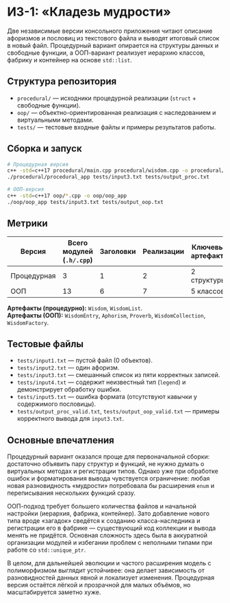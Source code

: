 # ИЗ-1: «Кладезь мудрости»

Две независимые версии консольного приложения читают описание афоризмов и пословиц из текстового файла и выводят итоговый список в новый файл. Процедурный вариант опирается на структуры данных и свободные функции, а ООП-вариант реализует иерархию классов, фабрику и контейнер на основе `std::list`.

## Структура репозитория
- `procedural/` — исходники процедурной реализации (`struct` + свободные функции).
- `oop/` — объектно-ориентированная реализация с наследованием и виртуальными методами.
- `tests/` — тестовые входные файлы и примеры результатов работы.

## Сборка и запуск
```bash
# Процедурная версия
c++ -std=c++17 procedural/main.cpp procedural/wisdom.cpp -o procedural/procedural_app
./procedural/procedural_app tests/input3.txt tests/output_proc.txt

# ООП-версия
c++ -std=c++17 oop/*.cpp -o oop/oop_app
./oop/oop_app tests/input3.txt tests/output_oop.txt
```

## Метрики
| Версия        | Всего модулей (`.h/.cpp`) | Заголовки | Реализации | Ключевые артефакты | Размер исходников |
|---------------|---------------------------|-----------|-------------|---------------------|--------------------|
| Процедурная   | 3                         | 1         | 2           | 2 структуры         | 7289 B             |
| ООП           | 13                        | 6         | 7           | 5 классов           | 11798 B            |

**Артефакты (процедурно):** `Wisdom`, `WisdomList`.  
**Артефакты (ООП):** `WisdomEntry`, `Aphorism`, `Proverb`, `WisdomCollection`, `WisdomFactory`.

## Тестовые файлы
- `tests/input1.txt` — пустой файл (0 объектов).
- `tests/input2.txt` — один афоризм.
- `tests/input3.txt` — смешанный список из пяти корректных записей.
- `tests/input4.txt` — содержит неизвестный тип (`legend`) и демонстрирует обработку ошибки.
- `tests/input5.txt` — ошибка формата (отсутствуют кавычки у содержимого пословицы).
- `tests/output_proc_valid.txt`, `tests/output_oop_valid.txt` — примеры корректного вывода для `input3.txt`.

## Основные впечатления
Процедурный вариант оказался проще для первоначальной сборки: достаточно объявить пару структур и функций, не нужно думать о виртуальных методах и регистрации типов. Однако уже при обработке ошибок и форматирования вывода чувствуется ограничение: любая новая разновидность «мудрости» потребовала бы расширения `enum` и переписывания нескольких функций сразу.

ООП-подход требует большего количества файлов и начальной настройки (иерархия, фабрика, контейнер). Зато добавление нового типа вроде «загадок» сведётся к созданию класса-наследника и регистрации его в фабрике — существующий код коллекции и вывода менять не придётся. Основная сложность здесь была в аккуратной организации модулей и избегании проблем с неполными типами при работе со `std::unique_ptr`.

В целом, для дальнейшей эволюции и частого расширения модель с полиморфизмом выглядит устойчивее: она делает зависимость от разновидностей данных явной и локализует изменения. Процедурная версия остаётся лёгкой и прозрачной для малых объёмов, но масштабируется заметно хуже.
